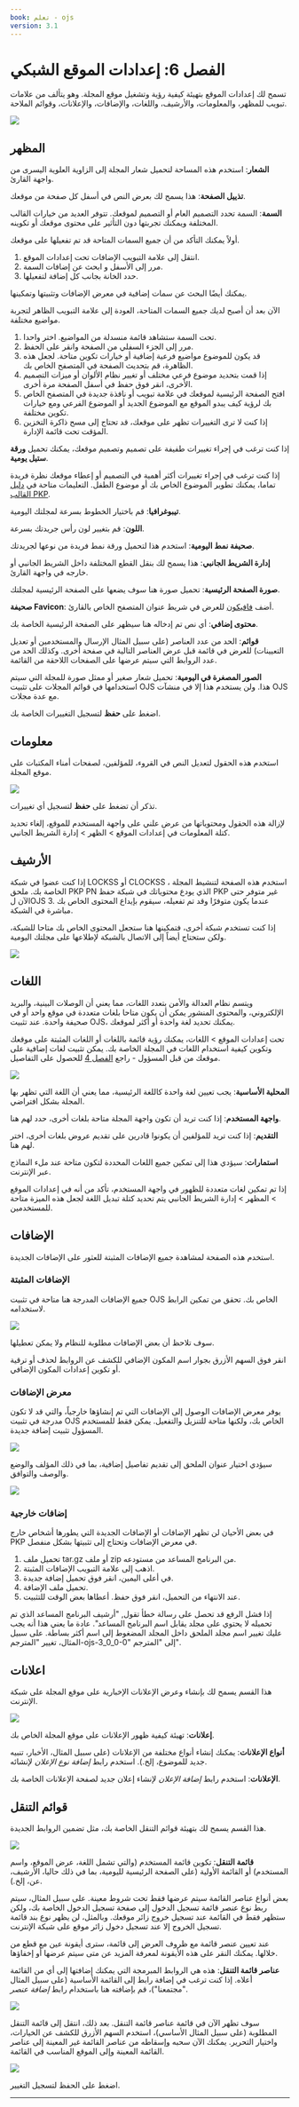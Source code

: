 ```yaml
---
book: تعلم - ojs
version: 3.1
---
```


# الفصل 6: إعدادات الموقع الشبكي

تسمح لك إعدادات الموقع بتهيئة كيفية رؤية وتشغيل موقع المجلة. وهو يتألف من علامات تبويب للمظهر، والمعلومات، والأرشيف، واللغات، والإضافات، والإعلانات، وقوائم الملاحة.

![](./assets/learning-ojs3.1-jm-settings-web-appearance.png)

## المظهر

**الشعار**: استخدم هذه المساحة لتحميل شعار المجلة إلى الزاوية العلوية اليسرى من واجهة القارئ.

**تذييل الصفحة**: هذا يسمح لك بعرض النص في أسفل كل صفحة من موقعك.

**السمة**: السمة تحدد التصميم العام أو التصميم لموقعك. تتوفر العديد من خيارات القالب المختلفة ويمكنك تجربتها دون التأثير على محتوى موقعك أو تكوينه.

أولاً يمكنك التأكد من أن جميع السمات المتاحة قد تم تفعيلها على موقعك.
1. انتقل إلى علامة التبويب الإضافات تحت إعدادات الموقع.
2. مرر إلى الأسفل و ابحث عن إضافات السمة.
3. حدد الخانة بجانب كل إضافة لتفعيلها.

يمكنك أيضًا البحث عن سمات إضافية في معرض الإضافات وتثبيتها وتمكينها.

الآن بعد أن أصبح لديك جميع السمات المتاحة، العودة إلى علامة التبويب الظاهر لتجربة مواضيع مختلفة.
1. تحت السمة ستشاهد قائمة منسدلة من المواضيع. اختر واحدا.
2. مرر إلى الجزء السفلي من الصفحة وانقر على الحفظ.
3. قد يكون للموضوع مواضيع فرعية إضافية أو خيارات تكوين متاحة. لجعل هذه الظاهرة، قم بتحديث الصفحة في المتصفح الخاص بك.
4. إذا قمت بتحديد موضوع فرعي مختلف أو تغيير نظام الألوان أو ميزات التصميم الأخرى، انقر فوق حفظ في أسفل الصفحة مرة أخرى.
5. افتح الصفحة الرئيسية لموقعك في علامة تبويب أو نافذة جديدة في المتصفح الخاص بك لرؤية كيف يبدو الموقع مع الموضوع الجديد أو الموضوع الفرعي ومع خيارات تكوين مختلفة.
6. إذا كنت لا ترى التغييرات تظهر على موقعك، قد تحتاج إلى مسح ذاكرة التخزين المؤقت تحت قائمة الإدارة.

إذا كنت ترغب في إجراء تغييرات طفيفة على تصميم وتصميم موقعك، يمكنك تحميل **ورقة ستيل يومية**.

إذا كنت ترغب في إجراء تغييرات أكثر أهمية في التصميم أو إعطاء موقعك نظرة فريدة تماما، يمكنك تطوير الموضوع الخاص بك أو موضوع الطفل. التعليمات متاحة في [دليل القالب PKP](https://docs.pkp.sfu.ca/pkp-theming-guide/en/).

**تيبوغرافيا**: قم باختيار الخطوط بسرعة لمجلتك اليومية.

**اللون**: قم بتغيير لون رأس جريدتك بسرعة.

**صحيفة نمط اليومية**: استخدم هذا لتحميل ورقة نمط فريدة من نوعها لجريدتك.

**إدارة الشريط الجانبي**: هذا يسمح لك بنقل القطع المختلفة داخل الشريط الجانبي أو خارجه في واجهة القارئ.

**صورة الصفحة الرئيسية**: تحميل صورة هنا سوف يضعها على الصفحة الرئيسية لمجلتك.

**صحيفة Favicon**: أضف [فافيكون](https://en.wikipedia.org/wiki/Favicon) للعرض في شريط عنوان المتصفح الخاص بالقارئ.

**محتوى إضافي**: أي نص تم إدخاله هنا سيظهر على الصفحة الرئيسية الخاصة بك.

**قوائم**: الحد من عدد العناصر \(على سبيل المثال الإرسال والمستخدمين أو تعديل التعيينات\) للعرض في قائمة قبل عرض العناصر التالية في صفحة أخرى. وكذلك الحد من عدد الروابط التي سيتم عرضها على الصفحات اللاحقة من القائمة.

**الصور المصغرة في اليومية**: تحميل شعار صغير أو ممثل صورة للمجلة التي سيتم استخدامها في قوائم المجلات على تثبيت OJS هذا. ولن يستخدم هذا إلا في منشآت OJS مع عدة مجلات.

اضغط على **حفظ** لتسجيل التغييرات الخاصة بك.

## معلومات

استخدم هذه الحقول لتعديل النص في القروء، للمؤلفين، لصفحات أمناء المكتبات على موقع المجلة.

![](./assets/learning-ojs3.1-jm-settings-web-info.png)

تذكر أن تضغط على **حفظ** لتسجيل أي تغييرات.

لإزالة هذه الحقول ومحتوياتها من عرض علني على واجهة المستخدم للموقع، إلغاء تحديد كتلة المعلومات في إعدادات الموقع > الظهر > إدارة الشريط الجانبي.

## الأرشيف

إذا كنت عضوا في شبكة LOCKSS أو CLOCKSS ، استخدم هذه الصفحة لتنشيط المجلة الخاصة بك. ملحق PKP PN الذي يودع محتوياتك في شبكة حفظ PKP غير متوفر حتى الآن لOJS 3.  عندما يكون متوفرًا وقد تم تفعيله، سيقوم بإيداع المحتوى الخاص بك مباشرة في الشبكة.

إذا كنت تستخدم شبكة أخرى، فتمكينها هنا ستجعل المحتوى الخاص بك متاحا للشبكة، ولكن ستحتاج أيضاً إلى الاتصال بالشبكة لإطلاعها على مجلتك اليومية.

![](./assets/learning-ojs3.1-jm-settings-web-archive.png)

## اللغات

ويتسم نظام العدالة والأمن بتعدد اللغات، مما يعني أن الوصلات البينية، والبريد الإلكتروني، والمحتوى المنشور يمكن أن يكون متاحا بلغات متعددة في موقع واحد أو في صحيفة واحدة. عند تثبيت OJS، يمكنك تحديد لغة واحدة أو أكثر لموقعك.

تحت إعدادات الموقع > اللغات، يمكنك رؤية قائمة باللغات أو اللغات المثبتة على موقعك وتكوين كيفية استخدام اللغات في المجلة الخاصة بك. يمكن تثبيت لغات إضافية على موقعك من قبل المسؤول - راجع [الفصل 4](https://docs.pkp.sfu.ca/learning-ojs/en/site-administration) للحصول على التفاصيل.

![](./assets/learning-ojs3.1-jm-settings-web-lang.png)

**المحلية الأساسية**: يجب تعيين لغة واحدة كاللغة الرئيسية، مما يعني أن اللغة التي تظهر بها المجلة بشكل افتراضي.

**واجهة المستخدم**: إذا كنت تريد أن تكون واجهة المجلة متاحة بلغات أخرى، حدد لهم هنا.

**التقديم**: إذا كنت تريد للمؤلفين أن يكونوا قادرين على تقديم عروض بلغات أخرى، اختر لهم هنا.

**استمارات**: سيؤدي هذا إلى تمكين جميع اللغات المحددة لتكون متاحة عند ملء النماذج عبر الإنترنت.

إذا تم تمكين لغات متعددة للظهور في واجهة المستخدم، تأكد من أنه في إعدادات الموقع > المظهر > إدارة الشريط الجانبي يتم تحديد كتلة تبديل اللغة لجعل هذه الميزة متاحة للمستخدمين.

## الإضافات

استخدم هذه الصفحة لمشاهدة جميع الإضافات المثبتة للعثور على الإضافات الجديدة.

### الإضافات المثبتة

جميع الإضافات المدرجة هنا متاحة في تثبيت OJS الخاص بك. تحقق من تمكين الرابط لاستخدامه.

![](./assets/learning-ojs3.1-jm-settings-web-plugins.png)

سوف تلاحظ أن بعض الإضافات مطلوبة للنظام ولا يمكن تعطيلها.

انقر فوق السهم الأزرق بجوار اسم المكون الإضافي للكشف عن الروابط لحذف أو ترقية أو تكوين إعدادات المكون الإضافي.

### معرض الإضافات

يوفر معرض الإضافات الوصول إلى الإضافات التي تم إنشاؤها خارجياً، والتي قد لا تكون مدرجة في تثبيت OJS الخاص بك، ولكنها متاحة للتنزيل والتفعيل. يمكن فقط للمستخدم المسؤول تثبيت إضافة جديدة.

![](./assets/learning-ojs3.1-jm-settings-web-plugins-gallery.png)

سيؤدي اختيار عنوان الملحق إلى تقديم تفاصيل إضافية، بما في ذلك المؤلف والوضع والوصف والتوافق.

![](./assets/learning-ojs3.1-jm-settings-web-plugins-gallery-hypo.png)

### إضافات خارجية

في بعض الأحيان لن تظهر الإضافات أو الإضافات الجديدة التي يطورها أشخاص خارج PKP في معرض الإضافات وتحتاج إلى تثبيتها بشكل منفصل.
1. تحميل ملف tar.gz أو ملف zip من البرنامج المساعد من مستودعه.
2. اذهب إلى علامة التبويب الإضافات المثبتة.
3. في أعلى اليمين، انقر فوق تحميل إضافة جديدة.
4. تحميل ملف الإضافة.
5. عند الانتهاء من التحميل، انقر فوق حفظ. أعطاها بعض الوقت للتثبيت.

إذا فشل الرفع قد تحصل على رسالة خطأ تقول, "أرشيف البرنامج المساعد الذي تم تحميله لا يحتوي على مجلد يقابل اسم البرنامج المساعد". عادة ما يعني هذا أنه يجب عليك تغيير اسم مجلد الملحق داخل المجلد المضغوط إلى اسم أكثر بساطة. على سبيل المثال، تغيير "المترجم-ojs-3_0_0-0" إلى "المترجم".

## اعلانات

هذا القسم يسمح لك بإنشاء وعرض الإعلانات الإخبارية على موقع المجلة على شبكة الإنترنت.

![](./assets/learning-ojs3.1-jm-settings-web-announce.png)

**إعلانات**: تهيئة كيفية ظهور الإعلانات على موقع المجلة الخاص بك.

**أنواع الإعلانات**: يمكنك إنشاء أنواع مختلفة من الإعلانات \(على سبيل المثال، الأخبار، تنبيه جديد للموضوع، إلخ.\). استخدم رابط _إضافة نوع الإعلان_ لإنشائه.

**الإعلانات**: استخدم رابط _إضافة الإعلان_ لإنشاء إعلان جديد لصفحة الإعلانات الخاصة بك.

## قوائم التنقل

هذا القسم يسمح لك بتهيئة قوائم التنقل الخاصة بك، مثل تضمين الروابط الجديدة.

![](./assets/learning-ojs3.1-jm-settings-web-navmenu.png)

**قائمة التنقل**: تكوين قائمة المستخدم \(والتي تشمل اللغة، عرض الموقع، واسم المستخدم\) أو القائمة الأولية \(على الصفحة الرئيسية لليومية، بما في ذلك حاليا، الأرشيف، عن، إلخ.\).

بعض أنواع عناصر القائمة سيتم عرضها فقط تحت شروط معينة. على سبيل المثال، سيتم ربط نوع عنصر قائمة تسجيل الدخول إلى صفحة تسجيل الدخول الخاصة بك، ولكن ستظهر فقط في القائمة عند تسجيل خروج زائر موقعك. وبالمثل، لن يظهر نوع بند قائمة تسجيل الخروج إلا عند تسجيل دخول زائر موقع على شبكة الإنترنت.

عند تعيين عنصر قائمة مع ظروف العرض إلى قائمة، سترى أيقونة عين مع قطع من خلالها. يمكنك النقر على هذه الأيقونة لمعرفة المزيد عن متى سيتم عرضها أو إخفاؤها.

**عناصر قائمة التنقل**: هذه هي الروابط المبرمجة التي يمكنك إضافتها إلى أي من القائمة أعلاه. إذا كنت ترغب في إضافة رابط إلى القائمة الأساسية \(على سبيل المثال "مجتمعنا"\)، قم بإضافته هنا باستخدام رابط _إضافة عنصر_.

![](./assets/learning-ojs3.1-jm-settings-web-navmenu-add.png)

سوف تظهر الآن في قائمة عناصر قائمة التنقل. بعد ذلك، انتقل إلى قائمة التنقل المطلوبة \(على سبيل المثال الأساسي\)، استخدم السهم الأزرق للكشف عن الخيارات، واختيار التحرير. يمكنك الآن سحبه وإسقاطه من عناصر القائمة غير المعينة إلى عناصر القائمة المعينة وإلى الموقع المناسب في القائمة.

![](./assets/learning-ojs3.1-jm-settings-web-navmenu-add-nav.png)

اضغط على الحفظ لتسجيل التغيير.

<hr />
